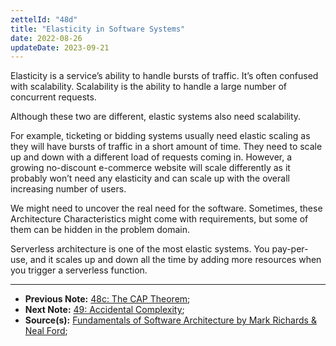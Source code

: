```yaml
---
zettelId: "48d"
title: "Elasticity in Software Systems"
date: 2022-08-26
updateDate: 2023-09-21
---
```


Elasticity is a service’s ability to handle bursts of traffic. It’s often confused with scalability. Scalability is the ability to handle a large number of concurrent requests.

Although these two are different, elastic systems also need scalability.

For example, ticketing or bidding systems usually need elastic scaling as they will have bursts of traffic in a short amount of time. They need to scale up and down with a different load of requests coming in. However, a growing no-discount e-commerce website will scale differently as it probably won’t need any elasticity and can scale up with the overall increasing number of users.

We might need to uncover the real need for the software. Sometimes, these Architecture Characteristics might come with requirements, but some of them can be hidden in the problem domain.

Serverless architecture is one of the most elastic systems. You pay-per-use, and it scales up and down all the time by adding more resources when you trigger a serverless function.

---

- **Previous Note:** [48c: The CAP Theorem](/notes/48c/);
- **Next Note:** [49: Accidental Complexity](/notes/49/);
- **Source(s):** [Fundamentals of Software Architecture by Mark Richards & Neal Ford](http://fundamentalsofsoftwarearchitecture.com/);
